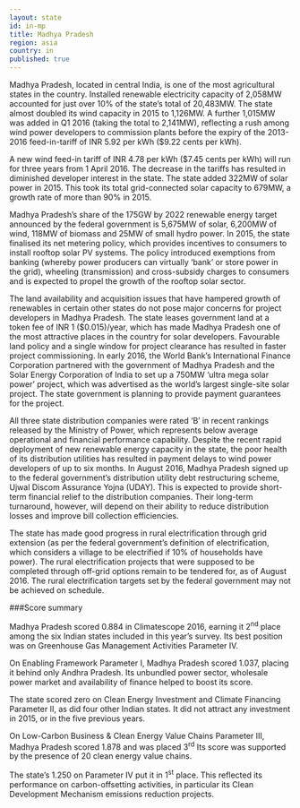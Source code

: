 ```yaml
---
layout: state
id: in-mp
title: Madhya Pradesh
region: asia
country: in
published: true
---
```

Madhya Pradesh, located in central India, is one of the most agricultural states in the country. Installed renewable electricity capacity of 2,058MW accounted for just over 10% of the state’s total of 20,483MW. 
The state almost doubled its wind capacity in 2015 to 1,126MW. A further 1,015MW was added in Q1 2016 (taking the total to 2,141MW), reflecting a rush among wind power developers to commission plants before the expiry of the 2013-2016 feed-in-tariff of INR 5.92 per kWh ($9.22 cents per kWh). 

A new wind feed-in tariff of INR 4.78 per kWh ($7.45 cents per kWh) will run for three years from 1 April 2016. The decrease in the tariffs has resulted in diminished developer interest in the state.
The state added 322MW of solar power in 2015. This took its total grid-connected solar capacity to 679MW, a growth rate of more than 90% in 2015. 

Madhya Pradesh’s share of the 175GW by 2022 renewable energy target announced by the federal government is 5,675MW of solar, 6,200MW of wind, 118MW of biomass and 25MW of small hydro power.
In 2015, the state finalised its net metering policy, which provides incentives to consumers to install rooftop solar PV systems. The policy introduced exemptions from banking (whereby power producers can virtually ‘bank’ or store power in the grid), wheeling (transmission) and cross-subsidy charges to consumers and is expected to propel the growth of the rooftop solar sector. 

The land availability and acquisition issues that have hampered growth of renewables in certain other states do not pose major concerns for project developers in Madhya Pradesh. The state leases government land at a token fee of INR 1 ($0.015)/year, which has made Madhya Pradesh one of the most attractive places in the country for solar developers. Favourable land policy and a single window for project clearance has resulted in faster project commissioning.
In early 2016, the World Bank’s International Finance Corporation partnered with the government of Madhya Pradesh and the Solar Energy Corporation of India to set up a 750MW ‘ultra mega solar power’ project, which was advertised as the world’s largest single-site solar project. The state government is planning to provide payment guarantees for the project.  

All three state distribution companies were rated ‘B’ in recent rankings released by the Ministry of Power, which represents below average operational and financial performance capability. Despite the recent rapid deployment of new renewable energy capacity in the state, the poor health of its distribution utilities has resulted in payment delays to wind power developers of up to six months.
In August 2016, Madhya Pradesh signed up to the federal government’s distribution utility debt restructuring scheme, Ujwal Discom Assurance Yojna (UDAY). This is expected to provide short-term financial relief to the distribution companies. Their long-term turnaround, however, will depend on their ability to reduce distribution losses and improve bill collection efficiencies.

The state has made good progress in rural electrification through grid extension (as per the federal government’s definition of electrification, which considers a village to be electrified if 10% of households have power). The rural electrification projects that were supposed to be completed through off-grid options remain to be tendered for, as of August 2016. The rural electrification targets set by the federal government may not be achieved on schedule.


###Score summary

Madhya Pradesh scored 0.884 in Climatescope 2016, earning it 2<sup>nd</sup> place among the six Indian states included in this year’s survey. Its best position was on Greenhouse Gas Management Activities Parameter IV.

On Enabling Framework Parameter I, Madhya Pradesh scored 1.037, placing it behind only Andhra Pradesh. Its unbundled power sector, wholesale power market and availability of finance helped to boost its score.

The state scored zero on Clean Energy Investment and Climate Financing Parameter II, as did four other Indian states. It did not attract any investment in 2015, or in the five previous years. 

On Low-Carbon Business & Clean Energy Value Chains Parameter III, Madhya Pradesh scored 1.878 and was placed 3<sup>rd</sup> Its score was supported by the presence of 20 clean energy value chains.

The state’s 1.250 on Parameter IV put it in 1<sup>st</sup> place. This reflected its performance on carbon-offsetting activities, in particular its Clean Development Mechanism emissions reduction projects.
